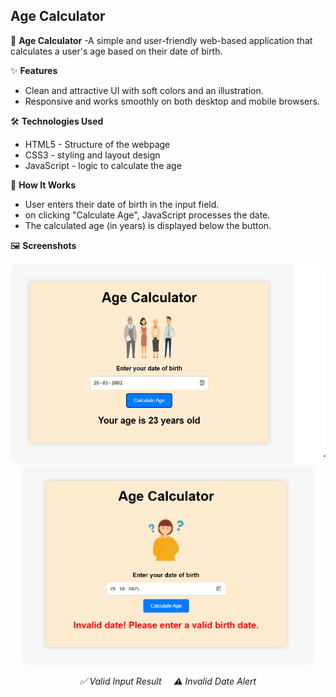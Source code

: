 ## Age Calculator

🧮 **Age Calculator**
-A simple and user-friendly web-based application that calculates a user's age based on their date of birth.
    
✨ **Features**
- Clean and attractive UI with soft colors and an illustration.
- Responsive and works smoothly on both desktop and mobile browsers.

🛠️ **Technologies Used**
 - HTML5 - Structure of the webpage
 - CSS3 - styling and layout design
 - JavaScript - logic to calculate the age

🚀 **How It Works**
 - User enters their date of birth in the input field.
 - on clicking "Calculate Age", JavaScript processes the date.
 - The calculated age (in years) is displayed below the button.

🖼️ **Screenshots**

<p align="center">
  <img src="./screenshot_valid.png" alt="Valid Age Calculation" height="320" style="border-radius:10px; margin-right:10px;"/>
  <img src="./screenshot_invalid.png" alt="Invalid Date Example" height="320" style="border-radius:10px;"/>
</p>

<p align="center">
  <em>✅ Valid Input Result &nbsp;&nbsp;&nbsp; ⚠️ Invalid Date Alert</em>
</p>




